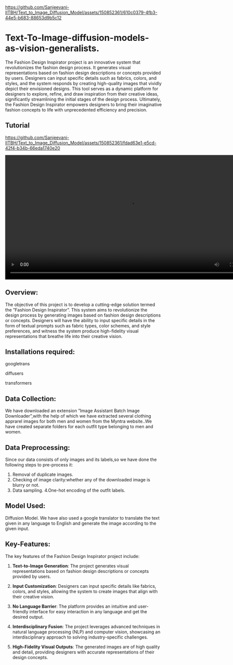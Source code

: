 
https://github.com/Sanjeevani-IITBH/Text_to_Image_Diffusion_Model/assets/150852361/610c0379-4fb3-44e5-b683-88653d9b5c12
# Text-To-Image-diffusion-models-as-vision-generalists.
The Fashion Design Inspirator project is an innovative system that revolutionizes the fashion design process. It generates visual representations based on fashion design descriptions or concepts provided by users. Designers can input specific details such as fabrics, colors, and styles, and the system responds by creating high-quality images that vividly depict their envisioned designs. This tool serves as a dynamic platform for designers to explore, refine, and draw inspiration from their creative ideas, significantly streamlining the initial stages of the design process. Ultimately, the Fashion Design Inspirator empowers designers to bring their imaginative fashion concepts to life with unprecedented efficiency and precision.

## Tutorial

https://github.com/Sanjeevani-IITBH/Text_to_Image_Diffusion_Model/assets/150852361/fdad63e1-e5cd-42f4-b34b-66eda1740e20


<video width="800" height="400" controls autoplay loop>
  <source src="ML_PROJECT_DEMO.mp4" type="video/mp4">
  Your browser does not support the video tag.
</video>

## Overview:
The objective of this project is to develop a cutting-edge solution termed
the ”Fashion Design Inspirator”. This system aims to revolutionize the design
process by generating images based on fashion design descriptions or concepts.
Designers will have the ability to input specific details in the form of textual
prompts such as fabric types, color schemes, and style preferences, and witness
the system produce high-fidelity visual representations that breathe life into
their creative vision.

## Installations required:
googletrans

diffusers

transformers

## Data Collection:

We have downloaded an extension ”Image Assistant Batch Image Downloader”,with the help of which we have extracted several clothing apprarel images for both men and women from the Myntra website..We have created separate folders for each outfit type belonging to men and women.

## Data Preprocessing:

Since our data consists of only images and its labels,so we have done the following steps to pre-process it:
1. Removal of duplicate images.
2. Checking of image clarity:whether any of the downloaded image is blurry or not.
3. Data sampling.
4.One-hot encoding of the outfit labels.

## Model Used:

Diffusion Model.
We have also used a google translator to translate the text given in any language to English and generate the image according to the given input.

## Key-Features:

The key features of the Fashion Design Inspirator project include:

1. **Text-to-Image Generation**: The project generates visual representations based on fashion design descriptions or concepts provided by users.

2. **Input Customization**: Designers can input specific details like fabrics, colors, and styles, allowing the system to create images that align with their creative vision.

3. **No Language Barrier**: The platform provides an intuitive and user-friendly interface for easy interaction in any language and get the desired output.

4. **Interdisciplinary Fusion**: The project leverages advanced techniques in natural language processing (NLP) and computer vision, showcasing an interdisciplinary approach to solving industry-specific challenges.

5. **High-Fidelity Visual Outputs**: The generated images are of high quality and detail, providing designers with accurate representations of their design concepts.





